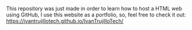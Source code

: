 This repository was just made in order to learn how to host a HTML web using GitHub, I use this website as a portfolio, so, feel free to check it out: https://ivantrujillotech.github.io/IvanTrujilloTech/
